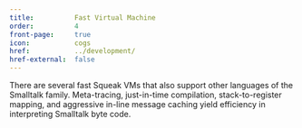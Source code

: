 ```yaml
---
title:          Fast Virtual Machine
order:          4
front-page:     true
icon:           cogs
href:           ../development/
href-external:  false
---
```

There are several fast Squeak VMs that also support other languages of the Smalltalk family. Meta-tracing, just-in-time compilation, stack-to-register mapping, and aggressive in-line message caching yield efficiency in interpreting Smalltalk byte code.
